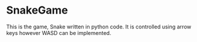 # SnakeGame
This is the game, Snake written in python code. It is controlled using arrow keys however WASD can be implemented. 
